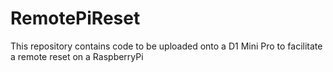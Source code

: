 # RemotePiReset
This repository contains code to be uploaded onto a D1 Mini Pro to facilitate a remote reset on a RaspberryPi
